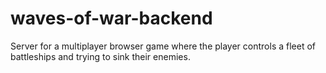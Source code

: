 # waves-of-war-backend
Server for a multiplayer browser game where the player controls a fleet of battleships and trying to sink their enemies.
